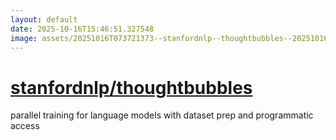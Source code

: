 ```yaml
---
layout: default
date: 2025-10-16T15:46:51.327548
image: assets/20251016T073721373--stanfordnlp--thoughtbubbles--20251016T073825689--cropped.png
---
```


# [stanfordnlp/thoughtbubbles](https://github.com/stanfordnlp/thoughtbubbles)

parallel training for language models with dataset prep and programmatic access

